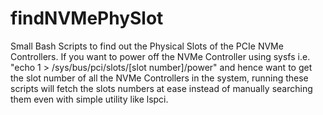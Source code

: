 # findNVMePhySlot

Small Bash Scripts to find out the Physical Slots of the PCIe NVMe Controllers.
If you want to power off the NVMe Controller using sysfs  i.e. "echo 1  > /sys/bus/pci/slots/[slot number]/power" and hence want to get the slot number of all the NVMe Controllers in the system, running these scripts will fetch the slots numbers at ease instead of manually searching them even with simple utility like lspci.

